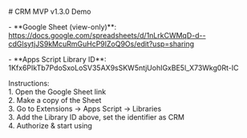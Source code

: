 \# CRM MVP v1.3.0 Demo

\- \*\*Google Sheet (view-only)\*\*:   
https://docs.google.com/spreadsheets/d/1nLrkCWMqD-d--cdGlsytjJS9kMcuRmGuHcP9IZoQ9Os/edit?usp=sharing

\- \*\*Apps Script Library ID\*\*:   
1Kfx6PIkTb7PdoSxoLoSV35AX9sSKW5ntjUohIGxBE5l\_X73Wkg0Rt-IC

Instructions:    
1\. Open the Google Sheet link  
2\. Make a copy of the Sheet  
3\. Go to Extensions → Apps Script → Libraries    
3\. Add the Library ID above, set the identifier as CRM  
4\. Authorize & start using

